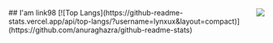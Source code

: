 <img align='right' src="https://github-readme-stats.vercel.app/api?username=lynxux&show_icons=true">
## I'am link98
[![Top Langs](https://github-readme-stats.vercel.app/api/top-langs/?username=lynxux&layout=compact)](https://github.com/anuraghazra/github-readme-stats)

